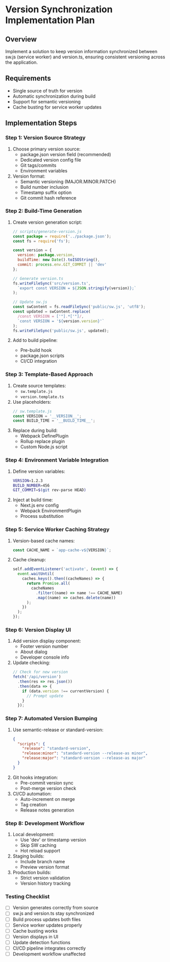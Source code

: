 # Version Synchronization Implementation Plan

## Overview
Implement a solution to keep version information synchronized between sw.js (service worker) and version.ts, ensuring consistent versioning across the application.

## Requirements
- Single source of truth for version
- Automatic synchronization during build
- Support for semantic versioning
- Cache busting for service worker updates

## Implementation Steps

### Step 1: Version Source Strategy
1. Choose primary version source:
   - package.json version field (recommended)
   - Dedicated version config file
   - Git tags/commits
   - Environment variables
2. Version format:
   - Semantic versioning (MAJOR.MINOR.PATCH)
   - Build number inclusion
   - Timestamp suffix option
   - Git commit hash reference

### Step 2: Build-Time Generation
1. Create version generation script:
   ```javascript
   // scripts/generate-version.js
   const package = require('../package.json');
   const fs = require('fs');
   
   const version = {
     version: package.version,
     buildTime: new Date().toISOString(),
     commit: process.env.GIT_COMMIT || 'dev'
   };
   
   // Generate version.ts
   fs.writeFileSync('src/version.ts', 
     `export const VERSION = ${JSON.stringify(version)};`
   );
   
   // Update sw.js
   const swContent = fs.readFileSync('public/sw.js', 'utf8');
   const updated = swContent.replace(
     /const VERSION = ['"].*['"]/,
     `const VERSION = '${version.version}'`
   );
   fs.writeFileSync('public/sw.js', updated);
   ```

2. Add to build pipeline:
   - Pre-build hook
   - package.json scripts
   - CI/CD integration

### Step 3: Template-Based Approach
1. Create source templates:
   - `sw.template.js`
   - `version.template.ts`
2. Use placeholders:
   ```javascript
   // sw.template.js
   const VERSION = '__VERSION__';
   const BUILD_TIME = '__BUILD_TIME__';
   ```
3. Replace during build:
   - Webpack DefinePlugin
   - Rollup replace plugin
   - Custom Node.js script

### Step 4: Environment Variable Integration
1. Define version variables:
   ```bash
   VERSION=1.2.3
   BUILD_NUMBER=456
   GIT_COMMIT=$(git rev-parse HEAD)
   ```
2. Inject at build time:
   - Next.js env config
   - Webpack EnvironmentPlugin
   - Process substitution

### Step 5: Service Worker Caching Strategy
1. Version-based cache names:
   ```javascript
   const CACHE_NAME = `app-cache-v${VERSION}`;
   ```
2. Cache cleanup:
   ```javascript
   self.addEventListener('activate', (event) => {
     event.waitUntil(
       caches.keys().then((cacheNames) => {
         return Promise.all(
           cacheNames
             .filter((name) => name !== CACHE_NAME)
             .map((name) => caches.delete(name))
         );
       })
     );
   });
   ```

### Step 6: Version Display UI
1. Add version display component:
   - Footer version number
   - About dialog
   - Developer console info
2. Update checking:
   ```javascript
   // Check for new version
   fetch('/api/version')
     .then(res => res.json())
     .then(data => {
       if (data.version !== currentVersion) {
         // Prompt update
       }
     });
   ```

### Step 7: Automated Version Bumping
1. Use semantic-release or standard-version:
   ```json
   {
     "scripts": {
       "release": "standard-version",
       "release:minor": "standard-version --release-as minor",
       "release:major": "standard-version --release-as major"
     }
   }
   ```
2. Git hooks integration:
   - Pre-commit version sync
   - Post-merge version check
3. CI/CD automation:
   - Auto-increment on merge
   - Tag creation
   - Release notes generation

### Step 8: Development Workflow
1. Local development:
   - Use 'dev' or timestamp version
   - Skip SW caching
   - Hot reload support
2. Staging builds:
   - Include branch name
   - Preview version format
3. Production builds:
   - Strict version validation
   - Version history tracking

### Testing Checklist
- [ ] Version generates correctly from source
- [ ] sw.js and version.ts stay synchronized
- [ ] Build process updates both files
- [ ] Service worker updates properly
- [ ] Cache busting works
- [ ] Version displays in UI
- [ ] Update detection functions
- [ ] CI/CD pipeline integrates correctly
- [ ] Development workflow unaffected